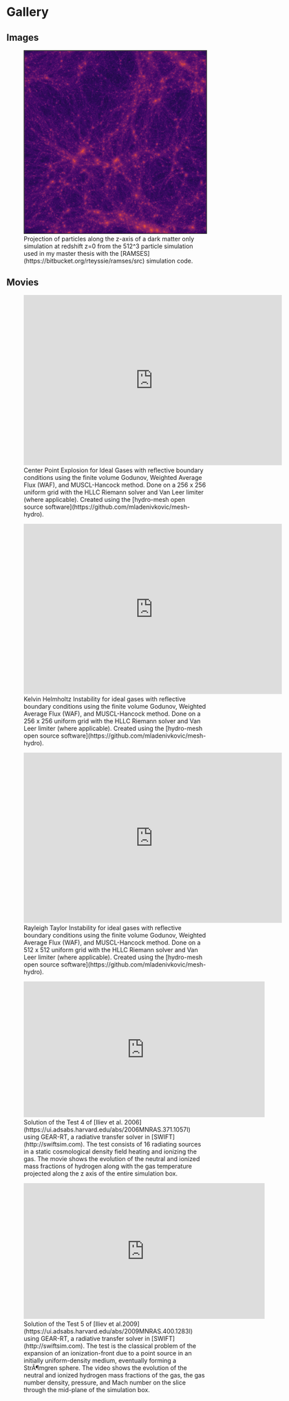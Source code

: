 # Gallery


## Images


<div class="imageDiv">
<figure>
<img src='images/particleplot_00041_nolabels.png' width="600px" border="1" alt="Ramses DMO">
<figcaption> 
Projection of particles along the z-axis of a dark matter only simulation at  
redshift z=0 from the 512^3 particle simulation used in my master thesis with  
the [RAMSES](https://bitbucket.org/rteyssie/ramses/src) simulation code.
</figcaption>
</figure>
</div>






## Movies


<div class="movieDiv">
<figure>
<iframe width="600" height="395" src="https://www.youtube.com/embed/ADmPyt6bdww" frameborder="0" allow="accelerometer; autoplay; encrypted-media; gyroscope; picture-in-picture" allowfullscreen></iframe>
<figcaption>
  Center Point Explosion for Ideal Gases with reflective boundary conditions using the finite volume 
  Godunov, Weighted Average Flux (WAF), and MUSCL-Hancock method.
  Done on a 256 x 256 uniform grid with the HLLC Riemann solver and Van Leer limiter (where applicable).
  Created using the [hydro-mesh open source software](https://github.com/mladenivkovic/mesh-hydro).
</figcaption>
</figure>
</div>


<div class="movieDiv">
<figure>
  <iframe width="600" height="395" src="https://www.youtube.com/embed/NfyPNY989Qg" frameborder="0" allow="accelerometer; autoplay; encrypted-media; gyroscope; picture-in-picture" allowfullscreen></iframe>
<figcaption>
  Kelvin Helmholtz Instability for ideal gases with reflective boundary conditions 
  using the finite volume Godunov, Weighted Average Flux (WAF), and MUSCL-Hancock method.
  Done on a 256 x 256 uniform grid with the HLLC Riemann solver and Van Leer limiter (where applicable).
  Created using the [hydro-mesh open source software](https://github.com/mladenivkovic/mesh-hydro).
</figcaption>
</figure>
</div>


<div class="movieDiv">
<figure>
  <iframe width="600" height="395" src="https://www.youtube.com/embed/JcnqvlLykW0" frameborder="0" allow="accelerometer; autoplay; encrypted-media; gyroscope; picture-in-picture" allowfullscreen></iframe>
<figcaption>
  Rayleigh Taylor Instability for ideal gases with reflective boundary conditions 
  using the finite volume Godunov, Weighted Average Flux (WAF), and MUSCL-Hancock 
  method. Done on a 512 x 512 uniform grid with the HLLC Riemann solver and Van 
  Leer limiter (where applicable).
  Created using the [hydro-mesh open source software](https://github.com/mladenivkovic/mesh-hydro).
</figcaption>
</div>


<div class="movieDiv">
<figure>
  <iframe width="560" height="315" src="https://www.youtube.com/embed/TdK1ktkd7wQ" frameborder="0" allow="accelerometer; autoplay; clipboard-write; encrypted-media; gyroscope; picture-in-picture; web-share" allowfullscreen></iframe>
<figcaption>
  Solution of the Test 4 of [Iliev et al. 2006](https://ui.adsabs.harvard.edu/abs/2006MNRAS.371.1057I) 
  using GEAR-RT, a radiative transfer solver in [SWIFT](http://swiftsim.com). The test 
  consists of 16 radiating sources in a static cosmological density field heating and ionizing the 
  gas. The movie shows the evolution of the neutral and ionized mass fractions of hydrogen along 
  with the gas temperature projected along the z axis of the entire simulation box.
</figcaption>
</figure>
</div>


<div class="movieDiv">
<figure>
  <iframe width="560" height="315" src="https://www.youtube.com/embed/cucE5Esf5yw" frameborder="0" allow="accelerometer; autoplay; clipboard-write; encrypted-media; gyroscope; picture-in-picture; web-share" allowfullscreen></iframe>
<figcaption>
  Solution of the Test 5 of [Iliev et al.2009](https://ui.adsabs.harvard.edu/abs/2009MNRAS.400.1283I)
  using GEAR-RT, a radiative transfer solver in [SWIFT](http://swiftsim.com). The test 
  is the classical problem of the expansion of an ionization-front due to a point source in an 
  initially uniform-density medium, eventually forming a StrÃ¶mgren sphere. The video shows the 
  evolution of the neutral and ionized hydrogen mass fractions of the gas, the gas number density, 
  pressure, and Mach number on the slice through the mid-plane of the simulation box.
</figcaption>
</figure>
</div>

